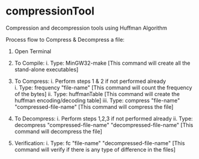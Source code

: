 # compressionTool
Compression and decompression tools using Huffman Algorithm


Process flow to Compress & Decompress a file:

1. Open Terminal

2. To Compile:
	  i. Type: MinGW32-make [This command will create all the stand-alone executables]

3. To Compress: 
	  i. Perform steps 1 & 2 if not performed already	
	  i. Type: frequency "file-name" [This command will count the frequency of the bytes]
	 ii. Type: huffmanTable [This command will create the huffman encoding/decoding table]
	iii. Type: compress "file-name" "compressed-file-name" [This command will compress the file]

4. To Decompress:
	  i. Perform steps 1,2,3 if not performed already
	 ii. Type: decompress "compressed-file-name" "decompressed-file-name" [This command will decompress the file]

5. Verification: 
	  i. Type: fc "file-name" "decompressed-file-name" [This command will verify if there is any type of difference in the files]

